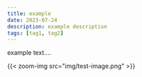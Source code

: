 ```yaml
---
title: example
date: 2023-07-24
description: example description
tags: [tag1, tag2]
---
```


example text....

{{< zoom-img src="img/test-image.png" >}}
